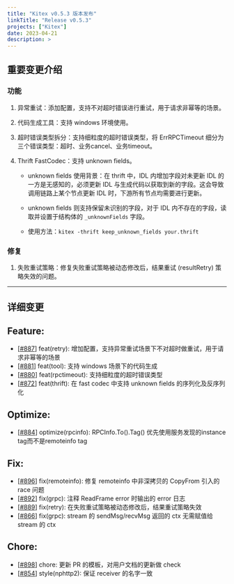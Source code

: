 ```yaml
---
title: "Kitex v0.5.3 版本发布"
linkTitle: "Release v0.5.3"
projects: ["Kitex"]
date: 2023-04-21
description: >
---
```

## 重要变更介绍

### 功能

1. 异常重试：添加配置，支持不对超时错误进行重试，用于请求非幂等的场景。
2. 代码生成工具：支持 windows 环境使用。
3. 超时错误类型拆分：支持细粒度的超时错误类型，将 ErrRPCTimeout 细分为三个错误类型：超时、业务cancel、业务timeout。
4. Thrift FastCodec：支持 unknown fields。

    * unknown fields 使用背景：在 thrift 中，IDL 内增加字段对未更新 IDL 的一方是无感知的，必须更新 IDL 与生成代码以获取到新的字段。这会导致调用链路上某个节点更新 IDL 时，下游所有节点均需要进行更新。 

    * unknown fields 则支持保留未识别的字段，对于 IDL 内不存在的字段，读取并设置于结构体的 `_unknownFields` 字段。

    * 使用方法：`kitex -thrift keep_unknown_fields your.thrift`


### 修复
1. 失败重试策略：修复失败重试策略被动态修改后，结果重试 (resultRetry) 策略失效的问题。

----

## 详细变更

Feature:
---
* [[#887](https://github.com/cloudwego/kitex/pull/887)] feat(retry): 增加配置，支持异常重试场景下不对超时做重试，用于请求非幂等的场景
* [[#881](https://github.com/cloudwego/kitex/pull/881)] feat(tool): 支持 windows 场景下的代码生成
* [[#880](https://github.com/cloudwego/kitex/pull/880)] feat(rpctimeout): 支持细粒度的超时错误类型
* [[#872](https://github.com/cloudwego/kitex/pull/872)] feat(thrift): 在 fast codec 中支持 unknown fields 的序列化及反序列化

Optimize:
---
* [[#884](https://github.com/cloudwego/kitex/pull/884)] optimize(rpcinfo): RPCInfo.To().Tag() 优先使用服务发现的instance tag而不是remoteinfo tag

Fix:
---
* [[#896](https://github.com/cloudwego/kitex/pull/896)] fix(remoteinfo): 修复 remoteinfo 中非深拷贝的 CopyFrom 引入的 race 问题
* [[#892](https://github.com/cloudwego/kitex/pull/892)] fix(grpc): 注释 ReadFrame error 时输出的 error 日志
* [[#889](https://github.com/cloudwego/kitex/pull/889)] fix(retry): 在失败重试策略被动态修改后，结果重试策略失效
* [[#866](https://github.com/cloudwego/kitex/pull/866)] fix(grpc): stream 的 sendMsg/recvMsg 返回的 ctx 无需赋值给 stream 的 ctx

Chore:
---
* [[#898](https://github.com/cloudwego/kitex/pull/898)] chore: 更新 PR 的模板，对用户文档的更新做 check
* [[#854](https://github.com/cloudwego/kitex/pull/854)] style(nphttp2): 保证 receiver 的名字一致

